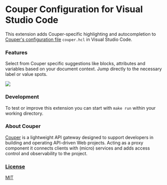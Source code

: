 # Couper Configuration for Visual Studio Code
This extension adds Couper-specific highlighting and autocompletion to [Couper's configuration file](https://docs.couper.io/configuration/configuration-file) `couper.hcl` in Visual Studio Code.

### Features

Select from Couper specific suggestions like blocks, attributes and variables based on your document context.
Jump directly to the necessary label or value spots.

![](images/example.gif)

### Development

To test or improve this extension you can start with `make run` within your working directory.

### About Couper

[Couper](https://github.com/avenga/couper) is a lightweight API gateway designed to support developers in building and operating API-driven Web projects. Acting as a proxy component it connects clients with (micro) services and adds access control and observability to the project.

### [License](LICENSE)

[MIT](LICENSE)
